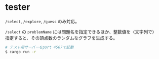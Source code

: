 # tester

`/select`, `/explore`, `/guess` のみ対応。

`/select` の `problemName` には問題名を指定できるほか、整数値を（文字列で）指定すると、その頂点数のランダムなグラフを生成する。

```sh
# テスト用サーバーをport 4567で起動
$ cargo run -r
```
